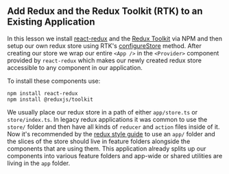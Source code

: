 ## Add Redux and the Redux Toolkit (RTK) to an Existing Application

In this lesson we install [react-redux](https://react-redux.js.org/) and the
[Redux Toolkit](https://redux-toolkit.js.org/) via NPM and then setup our own
redux store using RTK's
[configureStore](https://redux-toolkit.js.org/api/configureStore) method. After
creating our store we wrap our entire `<App />` in the `<Provider>` component
provided by `react-redux` which makes our newly created redux store accessible
to any component in our application.

To install these components use:

```
npm install react-redux
npm install @reduxjs/toolkit
```

We usually place our redux store in a path of either `app/store.ts` or
`store/index.ts`. In legacy redux applications it was common to use the `store/`
folder and then have all kinds of `reducer` and `action` files inside of it. Now
it's recommended by the
[redux style guide](https://redux.js.org/style-guide/style-guide) to use an
`app/` folder and the slices of the store should live in feature folders
alongside the components that are using them. This application already splits up
our components into various feature folders and app-wide or shared utilities are
living in the `app` folder.
